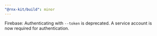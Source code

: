 ```yaml
---
"@rnx-kit/build": minor
---
```


Firebase: Authenticating with `--token` is deprecated. A service account is now required for authentication.
